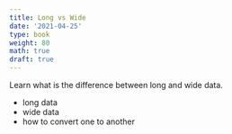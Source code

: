 ```yaml
---
title: Long vs Wide
date: '2021-04-25'
type: book
weight: 80
math: true
draft: true
---
```


Learn what is the difference between long and wide data.
- long data
- wide data
- how to convert one to another

<!--more-->


<!-- {{< icon name="clock" pack="fas" >}} 1-2 hours per week, for 8 weeks

## Learn

The general form of the **normal** probability density function is:

$$
f(x) = \frac{1}{\sigma \sqrt{2\pi} } e^{-\frac{1}{2}\left(\frac{x-\mu}{\sigma}\right)^2}
$$ -->

<!-- {{< callout note >}}
The parameter $\mu$ is the mean or expectation of the distribution.
$\sigma$ is its standard deviation.
The variance of the distribution is $\sigma^{2}$.
{{< /callout >}} -->

<!-- ## Quiz

{{< spoiler text="What is the parameter $\mu$?" >}}
The parameter $\mu$ is the mean or expectation of the distribution.
{{< /spoiler >}} -->
